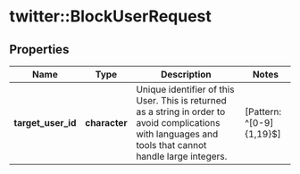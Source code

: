 # twitter::BlockUserRequest


## Properties
Name | Type | Description | Notes
------------ | ------------- | ------------- | -------------
**target_user_id** | **character** | Unique identifier of this User. This is returned as a string in order to avoid complications with languages and tools that cannot handle large integers. | [Pattern: ^[0-9]{1,19}$] 


